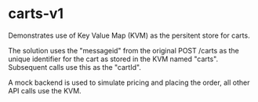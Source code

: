 # carts-v1

Demonstrates use of Key Value Map (KVM) as the persitent store for carts.

The solution uses the "messageid" from the original POST /carts as the unique identifier for the cart as stored in the KVM named "carts". Subsequent calls use this as the "cartId". 

A mock backend is used to simulate pricing and placing the order, all other API calls use the KVM.